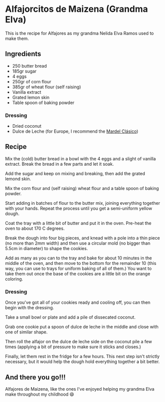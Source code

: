 # Alfajorcitos de Maizena (Grandma Elva)

This is the recipe for Alfajores as my grandma Nelida Elva Ramos used to make them.

## Ingredients

- 250 butter bread
- 185gr sugar
- 4 eggs
- 250gr of corn flour
- 385gr of wheat flour (self raising)
- Vanilla extract
- Grated lemon skin
- Table spoon of baking powder

### Dressing

- Dried coconut
- Dulce de Leche (for Europe, I recommend the [Mardel Clásico](https://www.dulcedelechemardel.com/))

## Recipe

Mix the (cold) butter bread in a bowl with the 4 eggs and a slight of vanilla extract. Break the bread in a few parts and let it soak.

Add the sugar and keep on mixing and breaking, then add the grated lemond skin.

Mix the corn flour and (self raising) wheat flour and a table spoon of baking powder.

Start adding in batches of flour to the butter mix, joining everything together with your hands. Repeat the process until you get a semi-uniform yellow dough.

Coat the tray with a little bit of butter and put it in the oven. Pre-heat the oven to about 170 C degrees.

Break the dough into four big pieces, and knead with a pole into a thin piece (no more than 2mm width) and then use a circular mold (no bigger than 5.5cm in diameter) to shape the cookies.

Add as many as you can to the tray and bake for about 10 minutes in the middle of the oven, and then move to the bottom for the remainder 10 (this way, you can use to trays for uniform baking of all of them.) You want to take them out once the base of the cookies are a little bit on the orange coloring.

### Dressing

Once you've got all of your cookies ready and cooling off, you can then begin with the dressing.

Take a small bowl or plate and add a pile of dissecated coconut.

Grab one cookie put a spoon of dulce de leche in the middle and close with one of similar shape.

Then roll the alfajor on the dulce de leche side on the coconut pile a few times (applying a bit of pressure to make sure it sticks and closes.)

Finally, let them rest in the fridge for a few hours. This next step isn't strictly necessary, but it would help the dough hold everything together a bit better.

## And there you go!!!

Alfajores de Maizena, like the ones I've enjoyed helping my grandma Elva make throughout my childhood :smile:
